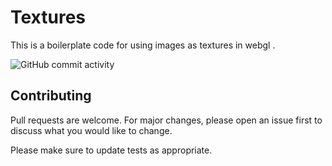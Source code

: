 # Textures

This is a boilerplate code for using images as textures in webgl .



![GitHub commit activity](https://img.shields.io/github/commit-activity/t/2Kronos/Texture-v1)



## Contributing

Pull requests are welcome. For major changes, please open an issue first
to discuss what you would like to change.

Please make sure to update tests as appropriate.

